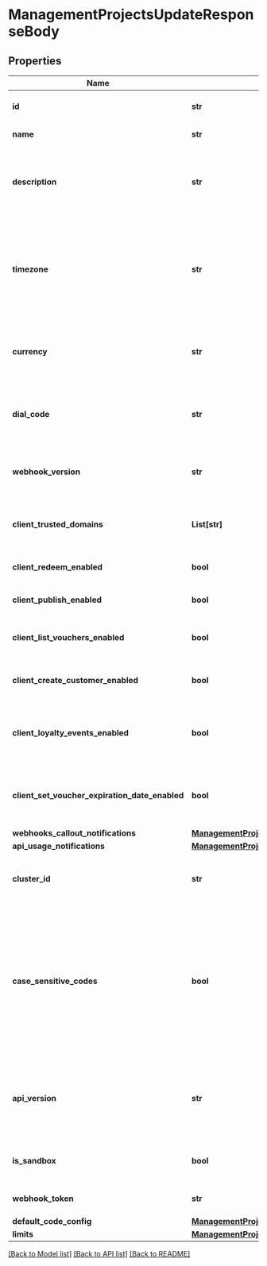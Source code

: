 # ManagementProjectsUpdateResponseBody


## Properties

Name | Type | Description | Notes
------------ | ------------- | ------------- | -------------
**id** | **str** | Unique identifier of the project. | [optional] 
**name** | **str** | The name of the project. | [optional] 
**description** | **str** | A user-defined description of the project, e.g. its purpose, scope, region. | [optional] 
**timezone** | **str** | The time zone in which the project is established. It can be in the GMT format or in accordance with IANA time zone database. | [optional] 
**currency** | **str** | The currency used in the project. It is equal to a 3-letter ISO 4217 code. | [optional] 
**dial_code** | **str** | The country dial code for the project. It is equal to an ITU country code. | [optional] 
**webhook_version** | **str** | The webhook version used in the project. | [optional] [default to 'v2024-01-01']
**client_trusted_domains** | **List[str]** | An array of URL addresses that allow client requests. | [optional] 
**client_redeem_enabled** | **bool** | Enables client-side redemption. | [optional] 
**client_publish_enabled** | **bool** | Enables client-side publication. | [optional] 
**client_list_vouchers_enabled** | **bool** | Enables client-side listing of vouchers. | [optional] 
**client_create_customer_enabled** | **bool** | Enables client-side creation of customers. | [optional] 
**client_loyalty_events_enabled** | **bool** | Enables client-side events for loyalty and referral programs. | [optional] 
**client_set_voucher_expiration_date_enabled** | **bool** | Enables client-side setting of voucher expiration date. | [optional] 
**webhooks_callout_notifications** | [**ManagementProjectsUpdateResponseBodyWebhooksCalloutNotifications**](ManagementProjectsUpdateResponseBodyWebhooksCalloutNotifications.md) |  | [optional] 
**api_usage_notifications** | [**ManagementProjectsUpdateResponseBodyApiUsageNotifications**](ManagementProjectsUpdateResponseBodyApiUsageNotifications.md) |  | [optional] 
**cluster_id** | **str** | The identifier of the cluster where the project will be created. | [optional] 
**case_sensitive_codes** | **bool** | Determines if the vouchers in the project will be: - case sensitive - if &#x60;true&#x60;, &#x60;C0dE-cfV&#x60; is **not** equal to &#x60;c0de-cfv&#x60;), - case insensitive - if &#x60;false&#x60;, &#x60;C0dE-cfV&#x60; is equal to &#x60;c0de-cfv&#x60;. | [optional] 
**api_version** | **str** | The API version used in the project. Currently, the default and only value is &#x60;v2018-08-01&#x60;. | [optional] [default to 'v2018-08-01']
**is_sandbox** | **bool** | Determines if the project is a sandbox project. | [optional] 
**webhook_token** | **str** | Webhook token used for authentication. | [optional] 
**default_code_config** | [**ManagementProjectsUpdateResponseBodyDefaultCodeConfig**](ManagementProjectsUpdateResponseBodyDefaultCodeConfig.md) |  | [optional] 
**limits** | [**ManagementProjectsUpdateResponseBodyLimits**](ManagementProjectsUpdateResponseBodyLimits.md) |  | [optional] 

[[Back to Model list]](../README.md#documentation-for-models) [[Back to API list]](../README.md#documentation-for-api-endpoints) [[Back to README]](../README.md)


